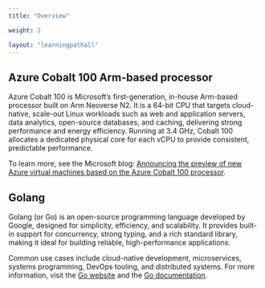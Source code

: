 ```yaml
---
title: "Overview"

weight: 2

layout: "learningpathall"
---
```


## Azure Cobalt 100 Arm-based processor

Azure Cobalt 100 is Microsoft’s first-generation, in-house Arm-based processor built on Arm Neoverse N2. It is a 64-bit CPU that targets cloud-native, scale-out Linux workloads such as web and application servers, data analytics, open-source databases, and caching, delivering strong performance and energy efficiency. Running at 3.4 GHz, Cobalt 100 allocates a dedicated physical core for each vCPU to provide consistent, predictable performance.

To learn more, see the Microsoft blog: [Announcing the preview of new Azure virtual machines based on the Azure Cobalt 100 processor](https://techcommunity.microsoft.com/blog/azurecompute/announcing-the-preview-of-new-azure-vms-based-on-the-azure-cobalt-100-processor/4146353).

## Golang
Golang (or Go) is an open-source programming language developed by Google, designed for simplicity, efficiency, and scalability. It provides built-in support for concurrency, strong typing, and a rich standard library, making it ideal for building reliable, high-performance applications.

Common use cases include cloud-native development, microservices, systems programming, DevOps tooling, and distributed systems. For more information, visit the [Go website](https://go.dev/) and the [Go documentation](https://go.dev/doc/).

